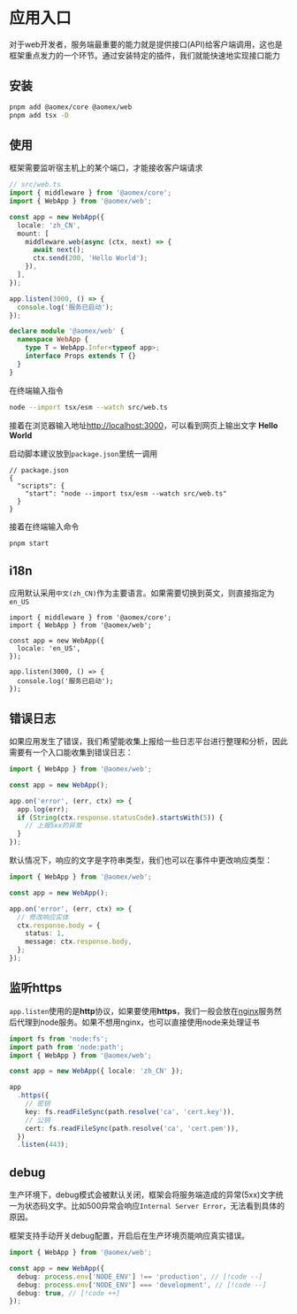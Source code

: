 # 应用入口

对于web开发者，服务端最重要的能力就是提供接口(API)给客户端调用，这也是框架重点发力的一个环节。通过安装特定的插件，我们就能快速地实现接口能力

## 安装

```bash
pnpm add @aomex/core @aomex/web
pnpm add tsx -D
```

## 使用

框架需要监听宿主机上的某个端口，才能接收客户端请求

```typescript
// src/web.ts
import { middleware } from '@aomex/core';
import { WebApp } from '@aomex/web';

const app = new WebApp({
  locale: 'zh_CN',
  mount: [
    middleware.web(async (ctx, next) => {
      await next();
      ctx.send(200, 'Hello World');
    }),
  ],
});

app.listen(3000, () => {
  console.log('服务已启动');
});

declare module '@aomex/web' {
  namespace WebApp {
    type T = WebApp.Infer<typeof app>;
    interface Props extends T {}
  }
}
```

在终端输入指令

```bash
node --import tsx/esm --watch src/web.ts
```

接着在浏览器输入地址[http://localhost:3000](http://localhost:3000)，可以看到网页上输出文字 **Hello World**

启动脚本建议放到`package.json`里统一调用

```json{4}
// package.json
{
  "scripts": {
    "start": "node --import tsx/esm --watch src/web.ts"
  }
}
```

接着在终端输入命令

```bash
pnpm start
```

## i18n

应用默认采用`中文(zh_CN)`作为主要语言。如果需要切换到英文，则直接指定为`en_US`

```typescript{5}
import { middleware } from '@aomex/core';
import { WebApp } from '@aomex/web';

const app = new WebApp({
  locale: 'en_US',
});

app.listen(3000, () => {
  console.log('服务已启动');
});
```

## 错误日志

如果应用发生了错误，我们希望能收集上报给一些日志平台进行整理和分析，因此需要有一个入口能收集到错误日志：

```typescript
import { WebApp } from '@aomex/web';

const app = new WebApp();

app.on('error', (err, ctx) => {
  app.log(err);
  if (String(ctx.response.statusCode).startsWith(5)) {
    // 上报5xx的异常
  }
});
```

默认情况下，响应的文字是字符串类型，我们也可以在事件中更改响应类型：

```typescript
import { WebApp } from '@aomex/web';

const app = new WebApp();

app.on('error', (err, ctx) => {
  // 修改响应实体
  ctx.response.body = {
    status: 1,
    message: ctx.response.body,
  };
});
```

## 监听https

`app.listen`使用的是**http**协议，如果要使用**https**，我们一般会放在[nginx](https://nginx.org)服务然后代理到node服务。如果不想用nginx，也可以直接使用node来处理证书

```typescript
import fs from 'node:fs';
import path from 'node:path';
import { WebApp } from '@aomex/web';

const app = new WebApp({ locale: 'zh_CN' });

app
  .https({
    // 密钥
    key: fs.readFileSync(path.resolve('ca', 'cert.key')),
    // 公钥
    cert: fs.readFileSync(path.resolve('ca', 'cert.pem')),
  })
  .listen(443);
```

## debug

生产环境下，debug模式会被默认关闭，框架会将服务端造成的异常(5xx)文字统一为状态码文字。比如500异常会响应`Internal Server Error`，无法看到具体的原因。

框架支持手动开关debug配置，开启后在生产环境页能响应真实错误。

```typescript
import { WebApp } from '@aomex/web';

const app = new WebApp({
  debug: process.env['NODE_ENV'] !== 'production', // [!code --]
  debug: process.env['NODE_ENV'] === 'development', // [!code --]
  debug: true, // [!code ++]
});
```
